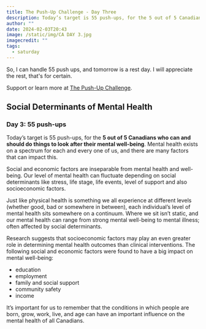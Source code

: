 ```yaml
---
title: The Push-Up Challenge - Day Three
description: Today’s target is 55 push-ups, for the 5 out of 5 Canadians who can and should do things to look after their mental wellbeing.
author: ""
date: 2024-02-03T20:43
image: /static/img/CA DAY 3.jpg
imagecredit: ""
tags:
  - saturday
---
```

So, I can handle 55 push ups, and tomorrow is a rest day. I will appreciate the rest, that's for certain.

Support or learn more at [The Push-Up Challenge](https://www.thepushupchallenge.ca/fundraiser/peterrandazzo/the-push-up-challenge).


## Social Determinants of Mental Health
### Day 3: 55 push-ups

Today’s target is 55 push-ups, for the **5 out of 5 Canadians who can and should do things to look after their mental well-being**. Mental health exists on a spectrum for each and every one of us, and there are many factors that can impact this. 

Social and economic factors are inseparable from mental health and well-being. Our level of mental health can fluctuate depending on social determinants like stress, life stage, life events, level of support and also socioeconomic factors. 
 
Just like physical health is something we all experience at different levels (whether good, bad or somewhere in between), each individual’s level of mental health sits somewhere on a continuum. Where we sit isn’t static, and our mental health can range from strong mental well-being to mental illness; often affected by social determinants. 
 
Research suggests that socioeconomic factors may play an even greater role in determining mental health outcomes than clinical interventions. The following social and economic factors were found to have a big impact on mental well-being: 
 
- education 
- employment 
- family and social support 
- community safety 
- income 

It’s important for us to remember that the conditions in which people are born, grow, work, live, and age can have an important influence on the mental health of all Canadians.
